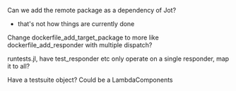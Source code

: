 

Can we add the remote package as a dependency of Jot?
- that's not how things are currently done

Change dockerfile_add_target_package to more like dockerfile_add_responder with multiple dispatch?

runtests.jl, have test_responder etc only operate on a single responder, map it to all?

Have a testsuite object? Could be a LambdaComponents
